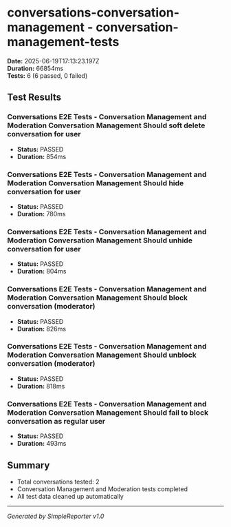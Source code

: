 # conversations-conversation-management - conversation-management-tests

**Date:** 2025-06-19T17:13:23.197Z  
**Duration:** 66854ms  
**Tests:** 6 (6 passed, 0 failed)

## Test Results


### Conversations E2E Tests - Conversation Management and Moderation Conversation Management Should soft delete conversation for user
- **Status:** PASSED
- **Duration:** 854ms



### Conversations E2E Tests - Conversation Management and Moderation Conversation Management Should hide conversation for user
- **Status:** PASSED
- **Duration:** 780ms



### Conversations E2E Tests - Conversation Management and Moderation Conversation Management Should unhide conversation for user
- **Status:** PASSED
- **Duration:** 804ms



### Conversations E2E Tests - Conversation Management and Moderation Conversation Management Should block conversation (moderator)
- **Status:** PASSED
- **Duration:** 826ms



### Conversations E2E Tests - Conversation Management and Moderation Conversation Management Should unblock conversation (moderator)
- **Status:** PASSED
- **Duration:** 818ms



### Conversations E2E Tests - Conversation Management and Moderation Conversation Management Should fail to block conversation as regular user
- **Status:** PASSED
- **Duration:** 493ms



## Summary

- Total conversations tested: 2
- Conversation Management and Moderation tests completed
- All test data cleaned up automatically

---
*Generated by SimpleReporter v1.0*
